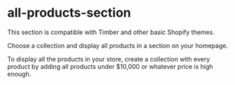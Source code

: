 # all-products-section

This section is compatible with Timber and other basic Shopify themes.

Choose a collection and display all products in a section on your homepage.

To display all the products in your store, create a collection with every product by adding all products under $10,000 or whatever price is high enough.
